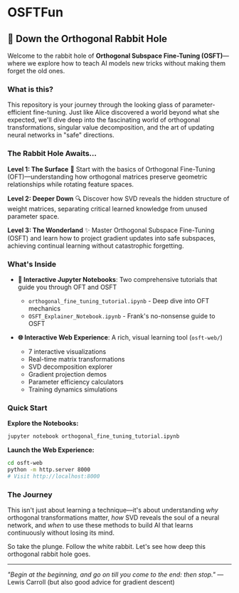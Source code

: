 # OSFTFun

## 🐇 Down the Orthogonal Rabbit Hole

Welcome to the rabbit hole of **Orthogonal Subspace Fine-Tuning (OSFT)**—where we explore how to teach AI models new tricks without making them forget the old ones.

### What is this?

This repository is your journey through the looking glass of parameter-efficient fine-tuning. Just like Alice discovered a world beyond what she expected, we'll dive deep into the fascinating world of orthogonal transformations, singular value decomposition, and the art of updating neural networks in "safe" directions.

### The Rabbit Hole Awaits...

**Level 1: The Surface** 🌅
Start with the basics of Orthogonal Fine-Tuning (OFT)—understanding how orthogonal matrices preserve geometric relationships while rotating feature spaces.

**Level 2: Deeper Down** 🔍
Discover how SVD reveals the hidden structure of weight matrices, separating critical learned knowledge from unused parameter space.

**Level 3: The Wonderland** ✨
Master Orthogonal Subspace Fine-Tuning (OSFT) and learn how to project gradient updates into safe subspaces, achieving continual learning without catastrophic forgetting.

### What's Inside

- **📓 Interactive Jupyter Notebooks**: Two comprehensive tutorials that guide you through OFT and OSFT
  - `orthogonal_fine_tuning_tutorial.ipynb` - Deep dive into OFT mechanics
  - `OSFT_Explainer_Notebook.ipynb` - Frank's no-nonsense guide to OSFT

- **🌐 Interactive Web Experience**: A rich, visual learning tool (`osft-web/`)
  - 7 interactive visualizations
  - Real-time matrix transformations
  - SVD decomposition explorer
  - Gradient projection demos
  - Parameter efficiency calculators
  - Training dynamics simulations

### Quick Start

**Explore the Notebooks:**
```bash
jupyter notebook orthogonal_fine_tuning_tutorial.ipynb
```

**Launch the Web Experience:**
```bash
cd osft-web
python -m http.server 8000
# Visit http://localhost:8000
```

### The Journey

This isn't just about learning a technique—it's about understanding *why* orthogonal transformations matter, *how* SVD reveals the soul of a neural network, and *when* to use these methods to build AI that learns continuously without losing its mind.

So take the plunge. Follow the white rabbit. Let's see how deep this orthogonal rabbit hole goes.

---

*"Begin at the beginning, and go on till you come to the end: then stop."*
— Lewis Carroll (but also good advice for gradient descent)
